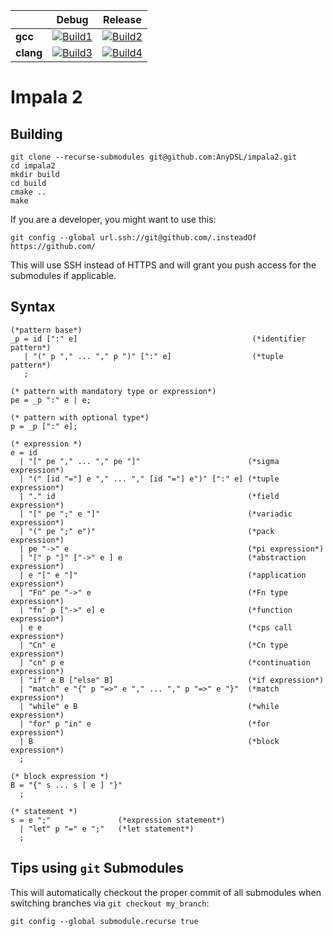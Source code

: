 |                   | Debug             | Release           |
|-------------------|-------------------|-------------------|
| **gcc**           | [![Build1][1]][5] | [![Build2][2]][5] |
| **clang**         | [![Build3][3]][5] | [![Build4][4]][5] |

[1]: https://travis-matrix-badges.herokuapp.com/repos/AnyDSL/impala2/branches/master/1
[2]: https://travis-matrix-badges.herokuapp.com/repos/AnyDSL/impala2/branches/master/2
[3]: https://travis-matrix-badges.herokuapp.com/repos/AnyDSL/impala2/branches/master/3
[4]: https://travis-matrix-badges.herokuapp.com/repos/AnyDSL/impala2/branches/master/4
[5]: https://travis-ci.org/AnyDSL/impala2/

# Impala 2

## Building

```
git clone --recurse-submodules git@github.com:AnyDSL/impala2.git
cd impala2
mkdir build
cd build
cmake ..
make
```

If you are a developer, you might want to use this:
```
git config --global url.ssh://git@github.com/.insteadOf https://github.com/
```
This will use SSH instead of HTTPS and will grant you push access for the submodules if applicable.

## Syntax

```ebnf
(*pattern base*)
_p = id [":" e]                                       (*identifier pattern*)
   | "(" p "," ... "," p ")" [":" e]                  (*tuple pattern*)
   ;

(* pattern with mandatory type or expression*)
pe = _p ":" e | e;

(* pattern with optional type*)
p = _p [":" e];

(* expression *)
e = id
  | "[" pe "," ... "," pe "]"                        (*sigma expression*)
  | "(" [id "="] e "," ... "," [id "="] e")" [":" e] (*tuple expression*)
  | "." id                                           (*field expression*)
  | "[" pe ";" e "]"                                 (*variadic expression*)
  | "(" pe ";" e")"                                  (*pack expression*)
  | pe "->" e                                        (*pi expression*)
  | "[" p "]" ["->" e ] e                            (*abstraction expression*)
  | e "[" e "]"                                      (*application expression*)
  | "Fn" pe "->" e                                   (*Fn type expression*)
  | "fn" p ["->" e] e                                (*function expression*)
  | e e                                              (*cps call expression*)
  | "Cn" e                                           (*Cn type expression*)
  | "cn" p e                                         (*continuation expression*)
  | "if" e B ["else" B]                              (*if expression*)
  | "match" e "{" p "=>" e "," ... "," p "=>" e "}"  (*match expression*)
  | "while" e B                                      (*while expression*)
  | "for" p "in" e                                   (*for expression*)
  | B                                                (*block expression*)
  ;

(* block expression *)
B = "{" s ... s [ e ] "}"
  ;

(* statement *)
s = e ";"               (*expression statement*)
  | "let" p "=" e ";"   (*let statement*)
  ;
```

## Tips using ```git``` Submodules

This will automatically checkout the proper commit of all submodules when switching branches via ```git checkout my_branch```:
```
git config --global submodule.recurse true
```
